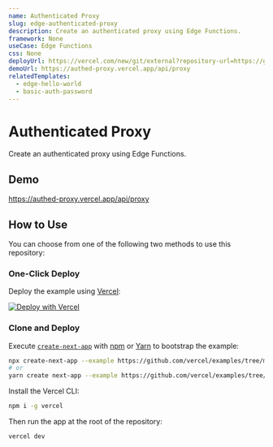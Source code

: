 ```yaml
---
name: Authenticated Proxy
slug: edge-authenticated-proxy
description: Create an authenticated proxy using Edge Functions.
framework: None
useCase: Edge Functions
css: None
deployUrl: https://vercel.com/new/git/external?repository-url=https://github.com/vercel/examples/tree/main/edge-functions/authed-proxy&project-name=edge-authenticated-proxy&repository-name=edge-authenticated-proxy
demoUrl: https://authed-proxy.vercel.app/api/proxy
relatedTemplates:
  - edge-hello-world
  - basic-auth-password
---
```


# Authenticated Proxy

Create an authenticated proxy using Edge Functions.

## Demo

https://authed-proxy.vercel.app/api/proxy

## How to Use

You can choose from one of the following two methods to use this repository:

### One-Click Deploy

Deploy the example using [Vercel](https://vercel.com?utm_source=github&utm_medium=readme&utm_campaign=vercel-examples):

[![Deploy with Vercel](https://vercel.com/button)](https://vercel.com/new/git/external?repository-url=https://github.com/vercel/examples/tree/main/edge-functions/authed-proxy&project-name=authed-proxy&repository-name=)

### Clone and Deploy

Execute [`create-next-app`](https://github.com/vercel/next.js/tree/canary/packages/create-next-app) with [npm](https://docs.npmjs.com/cli/init) or [Yarn](https://yarnpkg.com/lang/en/docs/cli/create/) to bootstrap the example:

```bash
npx create-next-app --example https://github.com/vercel/examples/tree/main/edge-functions/authed-proxy edge-authenticated-proxy
# or
yarn create next-app --example https://github.com/vercel/examples/tree/main/edge-api-functions/authed-proxy edge-authenticated-proxy
```

Install the Vercel CLI:

```bash
npm i -g vercel
```

Then run the app at the root of the repository:

```bash
vercel dev
```
